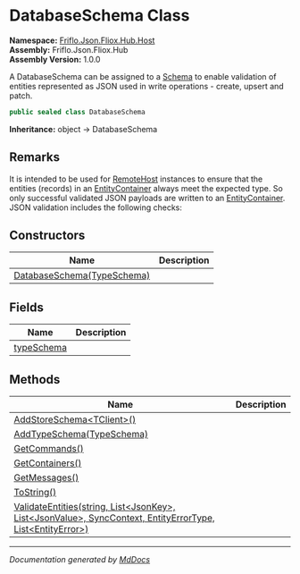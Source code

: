 ﻿<!--  
  <auto-generated>   
    The contents of this file were generated by a tool.  
    Changes to this file may be list if the file is regenerated  
  </auto-generated>   
-->

# DatabaseSchema Class

**Namespace:** [Friflo.Json.Fliox.Hub.Host](../index.md)  
**Assembly:** Friflo.Json.Fliox.Hub  
**Assembly Version:** 1.0.0

A DatabaseSchema can be assigned to a [Schema](../EntityDatabase/properties/Schema.md) to enable validation of entities represented as JSON used in write operations \- create, upsert and patch.

```csharp
public sealed class DatabaseSchema
```

**Inheritance:** object → DatabaseSchema

## Remarks

It is intended to be used for [RemoteHost](../../Remote/RemoteHost/index.md) instances to ensure that the entities (records) in an [EntityContainer](../EntityContainer/index.md) always meet the expected type. So only successful validated JSON payloads are written to an [EntityContainer](../EntityContainer/index.md). JSON validation includes the following checks:

## Constructors

| Name                                                | Description |
| --------------------------------------------------- | ----------- |
| [DatabaseSchema(TypeSchema)](constructors/index.md) |             |

## Fields

| Name                               | Description |
| ---------------------------------- | ----------- |
| [typeSchema](fields/typeSchema.md) |             |

## Methods

| Name                                                                                                                                           | Description |
| ---------------------------------------------------------------------------------------------------------------------------------------------- | ----------- |
| [AddStoreSchema\<TClient\>()](methods/AddStoreSchema.md)                                                                                       |             |
| [AddTypeSchema(TypeSchema)](methods/AddTypeSchema.md)                                                                                          |             |
| [GetCommands()](methods/GetCommands.md)                                                                                                        |             |
| [GetContainers()](methods/GetContainers.md)                                                                                                    |             |
| [GetMessages()](methods/GetMessages.md)                                                                                                        |             |
| [ToString()](methods/ToString.md)                                                                                                              |             |
| [ValidateEntities(string, List\<JsonKey\>, List\<JsonValue\>, SyncContext, EntityErrorType, List\<EntityError\>)](methods/ValidateEntities.md) |             |

___

*Documentation generated by [MdDocs](https://github.com/ap0llo/mddocs)*
